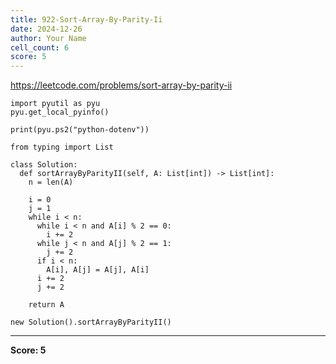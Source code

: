 ```yaml
---
title: 922-Sort-Array-By-Parity-Ii
date: 2024-12-26
author: Your Name
cell_count: 6
score: 5
---
```


https://leetcode.com/problems/sort-array-by-parity-ii


```
import pyutil as pyu
pyu.get_local_pyinfo()
```


```
print(pyu.ps2("python-dotenv"))
```


```
from typing import List
```


```
class Solution:
  def sortArrayByParityII(self, A: List[int]) -> List[int]:
    n = len(A)

    i = 0
    j = 1
    while i < n:
      while i < n and A[i] % 2 == 0:
        i += 2
      while j < n and A[j] % 2 == 1:
        j += 2
      if i < n:
        A[i], A[j] = A[j], A[i]
      i += 2
      j += 2

    return A
```


```
new Solution().sortArrayByParityII()
```


---
**Score: 5**